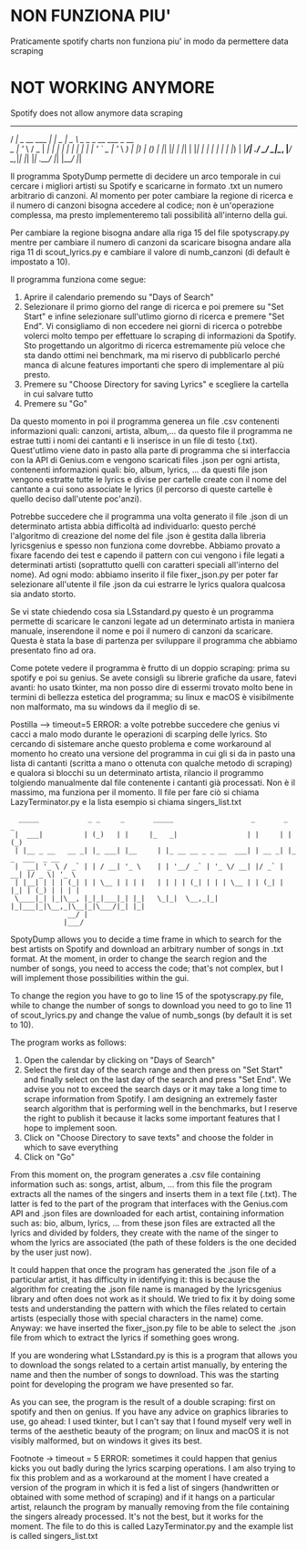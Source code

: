 # NON FUNZIONA PIU'
Praticamente spotify charts non funziona piu' in modo da permettere data scraping

# NOT WORKING ANYMORE
Spotify does not allow anymore data scraping
____              _         ____                        
 / ___| _ __   ___ | |_ _   _|  _ \ _   _ _ __ ___  _ __  
 \___ \| '_ \ / _ \| __| | | | | | | | | | '_ ` _ \| '_ \ 
  ___) | |_) | (_) | |_| |_| | |_| | |_| | | | | | | |_) |
 |____/| .__/ \___/ \__|\__, |____/ \__,_|_| |_| |_| .__/ 
       |_|              |___/                      |_|    
                                              
Il programma SpotyDump permette di decidere un arco temporale in cui cercare i migliori artisti su Spotify e scaricarne in formato .txt un numero arbitrario di canzoni. Al momento per poter cambiare la regione di ricerca e il numero di canzoni bisogna accedere al codice; non è un'operazione complessa, ma presto implementeremo tali possibilità all'interno della gui.

Per cambiare la regione bisogna andare alla riga 15 del file spotyscrapy.py mentre per cambiare il numero di canzoni da scaricare bisogna andare alla riga 11 di scout_lyrics.py e cambiare il valore di numb_canzoni (di default è impostato a 10).

Il programma funziona come segue:
1. Aprire il calendario premendo su "Days of Search"
2. Selezionare il primo giorno del range di ricerca e poi premere su "Set Start" e infine selezionare sull'utlimo giorno di ricerca e premere "Set End". Vi consigliamo di non eccedere nei giorni di ricerca o potrebbe volerci molto tempo per effettuare lo scraping di informazioni da Spotify. Sto progettando un algoritmo di ricerca estremamente più veloce che sta dando ottimi nei benchmark, ma mi riservo di pubblicarlo perché manca di alcune features importanti che spero di implementare al più presto.
3. Premere su "Choose Directory for saving Lyrics" e scegliere la cartella in cui salvare tutto
4. Premere su "Go"

Da questo momento in poi il programma generea un file .csv contenenti informazioni quali: canzoni, artista, album,... da questo file il programma ne estrae tutti i nomi dei cantanti e li inserisce in un file di testo (.txt). Quest'utlimo viene dato in pasto alla parte di programma che si interfaccia con la API di Genius.com e vengono scaricati files .json per ogni artista, contenenti informazioni quali: bio, album, lyrics, ... da questi file json vengono estratte tutte le lyrics e divise per cartelle create con il nome del cantante a cui sono associate le lyrics (il percorso di queste cartelle è quello deciso dall'utente poc'anzi).

Potrebbe succedere che il programma una volta generato il file .json di un determinato artista abbia difficoltà ad individuarlo: questo perché l'algoritmo di creazione del nome del file .json è gestita dalla libreria lyricsgenius e spesso non funziona come dovrebbe. Abbiamo provato a fixare facendo dei test e capendo il pattern con cui vengono i file legati a determinati artisti (soprattutto quelli con caratteri speciali all'interno del nome). Ad ogni modo: abbiamo inserito il file fixer_json.py per poter far selezionare all'utente il file .json da cui estrarre le lyrics qualora qualcosa sia andato storto.

Se vi state chiedendo cosa sia LSstandard.py questo è un programma permette di scaricare le canzoni legate ad un determinato artista in maniera manuale, inserendone il nome e poi il numero di canzoni da scaricare. Questa è stata la base di partenza per sviluppare il programma che abbiamo presentato fino ad ora.

Come potete vedere il programma è frutto di un doppio scraping: prima su spotify e poi su genius. Se avete consigli su librerie grafiche da usare, fatevi avanti: ho usato tkinter, ma non posso dire di essermi trovato molto bene in termini di bellezza estetica del programma; su linux e macOS è visibilmente non malformato, ma su windows da il meglio di se.

Postilla --> timeout=5 ERROR: a volte potrebbe succedere che genius vi cacci a malo modo durante le operazioni di scarping delle lyrics. Sto cercando di sistemare anche questo problema e come workaround al momento ho creato una versione del programma in cui gli si da in pasto una lista di cantanti (scritta a mano o ottenuta con qualche metodo di scraping) e qualora si blocchi su un determinato artista, rilancio il programmo tolgiendo manualmente dal file contenente i cantanti già processati. Non è il massimo, ma funziona per il momento. Il file per fare ciò si chiama LazyTerminator.py e la lista esempio si chiama singers_list.txt

      _____            _ _     _       _____                   _       _   _
     |  ___|          | (_)   | |     |_   _|                 | |     | | (_)
     | |__ _ __   __ _| |_ ___| |__     | |_ __ __ _ _ __  ___| | __ _| |_ _  ___  _ __
     |  __| '_ \ / _` | | / __| '_ \    | | '__/ _` | '_ \/ __| |/ _` | __| |/ _ \| '_ \
     | |__| | | | (_| | | \__ | | | |   | | | | (_| | | | \__ | | (_| | |_| | (_) | | | |
     \____|_| |_|\__, |_|_|___|_| |_|   \_|_|  \__,_|_| |_|___|_|\__,_|\__|_|\___/|_| |_|
                  __/ |
                 |___/

SpotyDump allows you to decide a time frame in which to search for the best artists on Spotify and download an arbitrary number of songs in .txt format. At the moment, in order to change the search region and the number of songs, you need to access the code; that's not complex, but I will implement those possibilities within the gui.

To change the region you have to go to line 15 of the spotyscrapy.py file, while to change the number of songs to download you need to go to line 11 of scout_lyrics.py and change the value of numb_songs (by default it is set to 10).

The program works as follows:
1. Open the calendar by clicking on "Days of Search"
2. Select the first day of the search range and then press on "Set Start" and finally select on the last day of the search and press "Set End". We advise you not to exceed the search days or it may take a long time to scrape information from Spotify. I am designing an extremely faster search algorithm that is performing well in the benchmarks, but I reserve the right to publish it because it lacks some important features that I hope to implement soon.
3. Click on "Choose Directory to save texts" and choose the folder in which to save everything
4. Click on "Go"

From this moment on, the program generates a .csv file containing information such as: songs, artist, album, ... from this file the program extracts all the names of the singers and inserts them in a text file (.txt). The latter is fed to the part of the program that interfaces with the Genius.com API and .json files are downloaded for each artist, containing information such as: bio, album, lyrics, ... from these json files are extracted all the lyrics and divided by folders, they create with the name of the singer to whom the lyrics are associated (the path of these folders is the one decided by the user just now).

It could happen that once the program has generated the .json file of a particular artist, it has difficulty in identifying it: this is because the algorithm for creating the .json file name is managed by the lyricsgenius library and often does not work as it should. We tried to fix it by doing some tests and understanding the pattern with which the files related to certain artists (especially those with special characters in the name) come. Anyway: we have inserted the fixer_json.py file to be able to select the .json file from which to extract the lyrics if something goes wrong.

If you are wondering what LSstandard.py is this is a program that allows you to download the songs related to a certain artist manually, by entering the name and then the number of songs to download. This was the starting point for developing the program we have presented so far.

As you can see, the program is the result of a double scraping: first on spotify and then on genius. If you have any advice on graphics libraries to use, go ahead: I used tkinter, but I can't say that I found myself very well in terms of the aesthetic beauty of the program; on linux and macOS it is not visibly malformed, but on windows it gives its best.

Footnote -> timeout = 5 ERROR: sometimes it could happen that genius kicks you out badly during the lyrics scarping operations. I am also trying to fix this problem and as a workaround at the moment I have created a version of the program in which it is fed a list of singers (handwritten or obtained with some method of scraping) and if it hangs on a particular artist, relaunch the program by manually removing from the file containing the singers already processed. It's not the best, but it works for the moment. The file to do this is called LazyTerminator.py and the example list is called singers_list.txt
